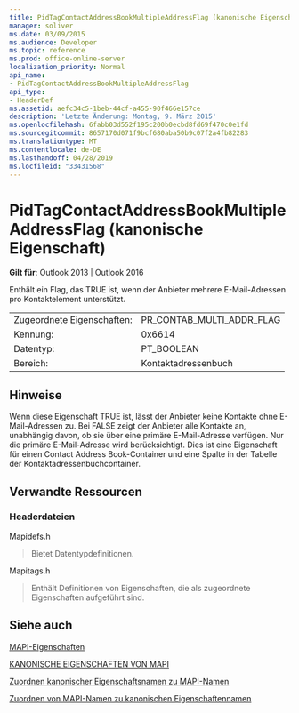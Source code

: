 ```yaml
---
title: PidTagContactAddressBookMultipleAddressFlag (kanonische Eigenschaft)
manager: soliver
ms.date: 03/09/2015
ms.audience: Developer
ms.topic: reference
ms.prod: office-online-server
localization_priority: Normal
api_name:
- PidTagContactAddressBookMultipleAddressFlag
api_type:
- HeaderDef
ms.assetid: aefc34c5-1beb-44cf-a455-90f466e157ce
description: 'Letzte Änderung: Montag, 9. März 2015'
ms.openlocfilehash: 6fabb03d552f195c200b0ecbd8fd69f470c0e1fd
ms.sourcegitcommit: 8657170d071f9bcf680aba50b9c07f2a4fb82283
ms.translationtype: MT
ms.contentlocale: de-DE
ms.lasthandoff: 04/28/2019
ms.locfileid: "33431568"
---
```

# <a name="pidtagcontactaddressbookmultipleaddressflag-canonical-property"></a>PidTagContactAddressBookMultipleAddressFlag (kanonische Eigenschaft)

  
  
**Gilt für**: Outlook 2013 | Outlook 2016 
  
Enthält ein Flag, das TRUE ist, wenn der Anbieter mehrere E-Mail-Adressen pro Kontaktelement unterstützt.
  
|||
|:-----|:-----|
|Zugeordnete Eigenschaften:  <br/> |PR_CONTAB_MULTI_ADDR_FLAG  <br/> |
|Kennung:  <br/> |0x6614  <br/> |
|Datentyp:  <br/> |PT_BOOLEAN  <br/> |
|Bereich:  <br/> |Kontaktadressenbuch  <br/> |
   
## <a name="remarks"></a>Hinweise

Wenn diese Eigenschaft TRUE ist, lässt der Anbieter keine Kontakte ohne E-Mail-Adressen zu. Bei FALSE zeigt der Anbieter alle Kontakte an, unabhängig davon, ob sie über eine primäre E-Mail-Adresse verfügen. Nur die primäre E-Mail-Adresse wird berücksichtigt. Dies ist eine Eigenschaft für einen Contact Address Book-Container und eine Spalte in der Tabelle der Kontaktadressenbuchcontainer.
  
## <a name="related-resources"></a>Verwandte Ressourcen

### <a name="header-files"></a>Headerdateien

Mapidefs.h
  
> Bietet Datentypdefinitionen.
    
Mapitags.h
  
> Enthält Definitionen von Eigenschaften, die als zugeordnete Eigenschaften aufgeführt sind.
    
## <a name="see-also"></a>Siehe auch



[MAPI-Eigenschaften](mapi-properties.md)
  
[KANONISCHE EIGENSCHAFTEN VON MAPI](mapi-canonical-properties.md)
  
[Zuordnen kanonischer Eigenschaftsnamen zu MAPI-Namen](mapping-canonical-property-names-to-mapi-names.md)
  
[Zuordnen von MAPI-Namen zu kanonischen Eigenschaftennamen](mapping-mapi-names-to-canonical-property-names.md)

